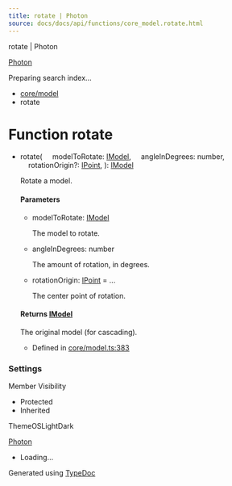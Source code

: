 ```yaml
---
title: rotate | Photon
source: docs/docs/api/functions/core_model.rotate.html
---
```


rotate | Photon

[Photon](../index.html)




Preparing search index...

* [core/model](../modules/core_model.html)
* rotate

# Function rotate

* rotate(
      modelToRotate: [IModel](../interfaces/core_schema.IModel.html),
      angleInDegrees: number,
      rotationOrigin?: [IPoint](../interfaces/core_schema.IPoint.html),
  ): [IModel](../interfaces/core_schema.IModel.html)

  Rotate a model.

  #### Parameters

  + modelToRotate: [IModel](../interfaces/core_schema.IModel.html)

    The model to rotate.
  + angleInDegrees: number

    The amount of rotation, in degrees.
  + rotationOrigin: [IPoint](../interfaces/core_schema.IPoint.html) = ...

    The center point of rotation.

  #### Returns [IModel](../interfaces/core_schema.IModel.html)

  The original model (for cascading).

  + Defined in [core/model.ts:383](https://github.com/mwhite454/photon/blob/main/packages/photon/src/core/model.ts#L383)

### Settings

Member Visibility

* Protected
* Inherited

ThemeOSLightDark

[Photon](../index.html)

* Loading...

Generated using [TypeDoc](https://typedoc.org/)
